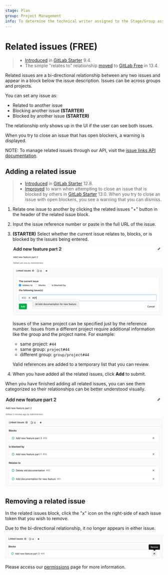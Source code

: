 ```yaml
---
stage: Plan
group: Project Management
info: To determine the technical writer assigned to the Stage/Group associated with this page, see https://about.gitlab.com/handbook/engineering/ux/technical-writing/#assignments
---
```


# Related issues **(FREE)**

> - [Introduced](https://gitlab.com/gitlab-org/gitlab/-/merge_requests/1797) in [GitLab Starter](https://about.gitlab.com/pricing/) 9.4.
> - The simple "relates to" relationship [moved](https://gitlab.com/gitlab-org/gitlab/-/issues/212329) to [GitLab Free](https://about.gitlab.com/pricing/) in 13.4.

Related issues are a bi-directional relationship between any two issues
and appear in a block below the issue description. Issues can be across groups
and projects.

You can set any issue as:

- Related to another issue
- Blocking another issue **(STARTER)**
- Blocked by another issue **(STARTER)**

The relationship only shows up in the UI if the user can see both issues.

When you try to close an issue that has open blockers, a warning is displayed.

NOTE:
To manage related issues through our API, visit the [issue links API documentation](../../../api/issue_links.md).

## Adding a related issue

> - [Introduced](https://gitlab.com/gitlab-org/gitlab/-/issues/2035) in [GitLab Starter](https://about.gitlab.com/pricing/) 12.8.
> - [Improved](https://gitlab.com/gitlab-org/gitlab/-/issues/34239) to warn when attempting to close an issue that is blocked by others in [GitLab Starter](https://about.gitlab.com/pricing/) 13.0.
>   When you try to close an issue with open blockers, you see a warning that you can dismiss.

1. Relate one issue to another by clicking the related issues "+" button
in the header of the related issue block.

1. Input the issue reference number or paste in the full URL of the issue.

1. **(STARTER)** Select whether the current issue relates to, blocks, or is blocked by the issues being entered.

    ![Adding a related issue](img/related_issues_add_v12_8.png)

    Issues of the same project can be specified just by the reference number.
    Issues from a different project require additional information like the
    group and the project name. For example:

    - same project: `#44`
    - same group: `project#44`
    - different group: `group/project#44`

    Valid references are added to a temporary list that you can review.

1. When you have added all the related issues, click **Add** to submit.

When you have finished adding all related issues, you can see
them categorized so their relationships can be better understood visually.

![Related issue block](img/related_issue_block_v12_8.png)

## Removing a related issue

In the related issues block, click the "x" icon on the right-side of each issue
token that you wish to remove.

Due to the bi-directional relationship, it no longer appears in either issue.

![Removing a related issue](img/related_issues_remove_v12_8.png)

Please access our [permissions](../../permissions.md) page for more information.
